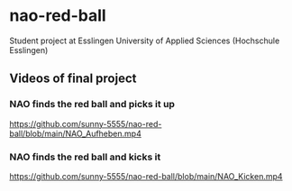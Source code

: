 # nao-red-ball
Student project at Esslingen University of Applied Sciences (Hochschule Esslingen)

## Videos of final project
### NAO finds the red ball and picks it up
https://github.com/sunny-5555/nao-red-ball/blob/main/NAO_Aufheben.mp4

### NAO finds the red ball and kicks it
https://github.com/sunny-5555/nao-red-ball/blob/main/NAO_Kicken.mp4
